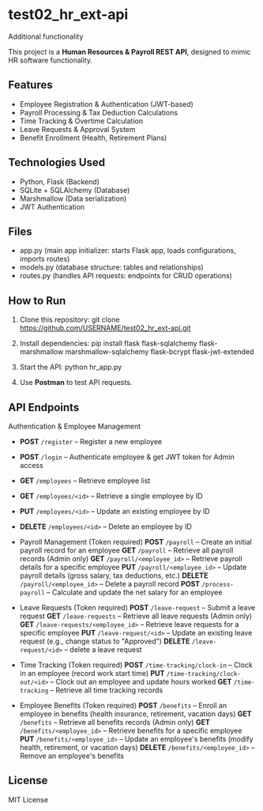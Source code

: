 # test02_hr_ext-api
 Additional functionality
 
This project is a **Human Resources & Payroll REST API**, designed to mimic HR software functionality.

## Features
- Employee Registration & Authentication (JWT-based)  
- Payroll Processing & Tax Deduction Calculations  
- Time Tracking & Overtime Calculation  
- Leave Requests & Approval System  
- Benefit Enrollment (Health, Retirement Plans)  

## Technologies Used
- Python, Flask (Backend)
- SQLite + SQLAlchemy (Database)
- Marshmallow (Data serialization)
- JWT Authentication

## Files
- app.py (main app initializer:	starts Flask app, loads configurations, imports routes)
- models.py	(database structure: tables and relationships)
- routes.py	(handles API requests: endpoints for CRUD operations)

## How to Run
1. Clone this repository: 
git clone https://github.com/USERNAME/test02_hr_ext-api.git

2. Install dependencies: 
pip install flask flask-sqlalchemy flask-marshmallow marshmallow-sqlalchemy flask-bcrypt flask-jwt-extended

3. Start the API:
python hr_app.py

4. Use **Postman** to test API requests.

## API Endpoints
Authentication & Employee Management
- **POST** `/register` – Register a new employee
- **POST** `/login` – Authenticate employee & get JWT token for Admin access
- **GET** `/employees` – Retrieve employee list
- **GET** `/employees/<id>` – Retrieve a single employee by ID
- **PUT** `/employees/<id>` – Update an existing employee by ID
- **DELETE** `/employees/<id>` – Delete an employee by ID

- Payroll Management (Token required)
**POST** `/payroll` – Create an initial payroll record for an employee
**GET** `/payroll` – Retrieve all payroll records (Admin only)
**GET** `/payroll/<employee_id>` – Retrieve payroll details for a specific employee
**PUT** `/payroll/<employee_id>` – Update payroll details (gross salary, tax deductions, etc.)
**DELETE** `/payroll/<employee_id>` – Delete a payroll record
**POST** `/process-payroll` – Calculate and update the net salary for an employee

- Leave Requests (Token required)
**POST** `/leave-request` – Submit a leave request
**GET** `/leave-requests` – Retrieve all leave requests (Admin only)
**GET** `/leave-requests/<employee_id>` – Retrieve leave requests for a specific employee
**PUT** `/leave-request/<id>` – Update an existing leave request (e.g., change status to "Approved")
**DELETE** `/leave-request/<id>` – delete a leave request

- Time Tracking (Token required)
**POST** `/time-tracking/clock-in` – Clock in an employee (record work start time)
**PUT** `/time-tracking/clock-out/<id>` – Clock out an employee and update hours worked
**GET** `/time-tracking` – Retrieve all time tracking records

- Employee Benefits (Token required)
**POST** `/benefits` – Enroll an employee in benefits (health insurance, retirement, vacation days)
**GET** `/benefits` – Retrieve all benefits records (Admin only)
**GET** `/benefits/<employee_id>` – Retrieve benefits for a specific employee
**PUT** `/benefits/<employee_id>` – Update an employee's benefits (modify health, retirement, or vacation days)
**DELETE** `/benefits/<employee_id>` – Remove an employee's benefits


## License
MIT License
